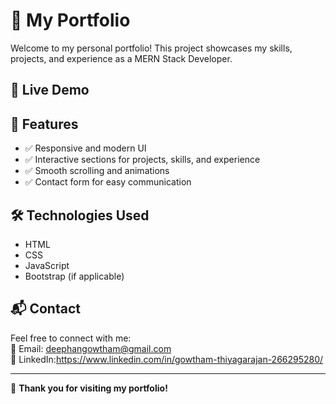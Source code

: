 # 🌟 My Portfolio  

Welcome to my personal portfolio! This project showcases my skills, projects, and experience as a MERN Stack Developer.  

## 🔗 Live Demo  

## 📌 Features  
- ✅ Responsive and modern UI  
- ✅ Interactive sections for projects, skills, and experience  
- ✅ Smooth scrolling and animations  
- ✅ Contact form for easy communication  

## 🛠️ Technologies Used  
- HTML  
- CSS  
- JavaScript  
- Bootstrap (if applicable)  

## 📬 Contact  
Feel free to connect with me:  
📧 Email: deephangowtham@gmail.com  
🔗 LinkedIn:https://www.linkedin.com/in/gowtham-thiyagarajan-266295280/  

---
🚀 **Thank you for visiting my portfolio!**  

